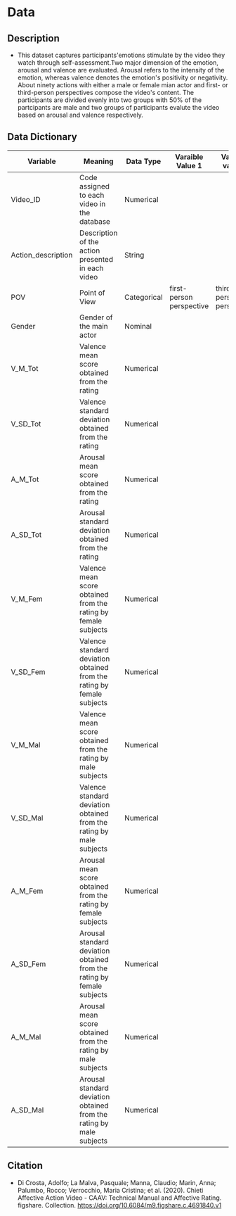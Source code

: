 # Data
## Description
-  This dataset captures participants'emotions stimulate by the video they watch through self-assessment.Two major dimension of the emotion, arousal and valence are evaluated. Arousal refers to the intensity of the emotion, whereas valence denotes the emotion's positivity or negativity. About ninety actions with either a male or female mian actor and first- or third-person perspectives compose the video's content. The participants are divided evenly into two groups with 50% of the partcipants are male and two groups of participants evalute the video based on arousal and valence respectively. 
## Data Dictionary

| Variable | Meaning | Data Type | Varaible Value 1 | Variable value 3 | Unit| range |
|----------|------------|-------------|-----------|-------|------|------|
|Video_ID|Code assigned to each video in the database| Numerical|           |       |      |      |
|Action_description|Description of the action presented in each video| String|           |       |      | 
|POV|Point of View| Categorical| first-person perspective| third-person perspective|      |      |
|Gender|Gender of the main actor| Nominal|           |       |      |      |
|V_M_Tot|Valence mean score obtained from the rating|Numerical|           |       |      | 
|V_SD_Tot|Valence standard deviation obtained from the rating| Numerical|           |       |      |      |
|A_M_Tot|Arousal mean score obtained from the rating|Numerical|           |       |      |      |
|A_SD_Tot|Arousal standard deviation obtained from the rating|Numerical|           |       |      | 
|V_M_Fem| Valence mean score obtained from the rating by female subjects|Numerical|           |       |      |      |
|V_SD_Fem|Valence standard deviation obtained from the rating by female subjects|Numerical|           |       |      |      |
|V_M_Mal|Valence mean score obtained from the rating by male subjects|Numerical|           |       |      | 
|V_SD_Mal|Valence standard deviation obtained from the rating by male subjects|Numerical|           |       |      |      |
|A_M_Fem|Arousal mean score obtained from the rating by female subjects| Numerical|           |       |      |      |
|A_SD_Fem|Arousal standard deviation obtained from the rating by female subjects|Numerical|           |       |      | 
|A_M_Mal|Arousal mean score obtained from the rating by male subjects|Numerical|           |       |      |      |
|A_SD_Mal|Arousal standard deviation obtained from the rating by male subjects|Numerical|           |       |      |      |
## Citation
-  Di Crosta, Adolfo; La Malva, Pasquale; Manna, Claudio; Marin, Anna; Palumbo, Rocco; Verrocchio, Maria Cristina; et al. (2020). Chieti Affective Action Video - CAAV: Technical Manual and Affective Rating. figshare. Collection. https://doi.org/10.6084/m9.figshare.c.4691840.v1
